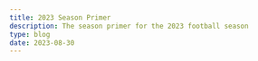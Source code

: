 ```yaml
---
title: 2023 Season Primer
description: The season primer for the 2023 football season
type: blog
date: 2023-08-30
---
```

